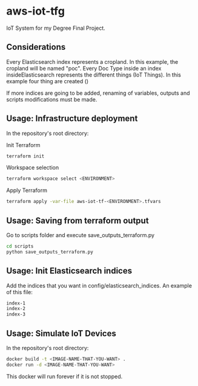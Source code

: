 # aws-iot-tfg

IoT System for my Degree Final Project.

## Considerations

Every Elasticsearch index represents a cropland. In this example, the cropland will be named "poc".
Every Doc Type inside an index insideElasticsearch represents the different things (IoT Things). In this example four thing are created ()

If more indices are going to be added, renaming of variables, outputs and scripts modifications must be made.

## Usage: Infrastructure deployment

In the repository's root directory:

Init Terraform

```bash
terraform init
```

Workspace selection

```bash
terraform workspace select <ENVIRONMENT>
```

Apply Terraform

```bash
terraform apply -var-file aws-iot-tf-<ENVIRONMENT>.tfvars
```

## Usage: Saving from terraform output

Go to scripts folder and execute save_outputs_terraform.py

```bash
cd scripts
python save_outputs_terraform.py
```

## Usage: Init Elasticsearch indices

Add the indices that you want in config/elasticsearch_indices. An example of this file:

```bash
index-1
index-2
index-3
```

## Usage: Simulate IoT Devices

In the repository's root directory:

```bash
docker build -t <IMAGE-NAME-THAT-YOU-WANT> .
docker run -d <IMAGE-NAME-THAT-YOU-WANT>
```

This docker will run forever if it is not stopped.

